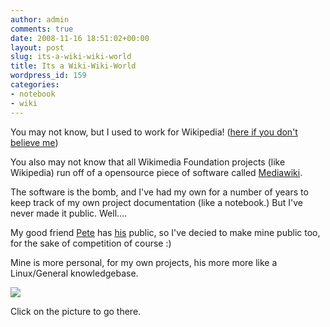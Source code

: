 ```yaml
---
author: admin
comments: true
date: 2008-11-16 18:51:02+00:00
layout: post
slug: its-a-wiki-wiki-world
title: Its a Wiki-Wiki-World
wordpress_id: 159
categories:
- notebook
- wiki
---
```


You may not know, but I used to work for Wikipedia! ([here if you don't believe me](http://wikimediafoundation.org/w/index.php?title=Staff&direction=next&oldid=19464))

You also may not know that all Wikimedia Foundation projects (like Wikipedia) run off of a opensource piece of software called [Mediawiki](http://www.mediawiki.org/wiki/MediaWiki).

The software is the bomb, and I've had my own for a number of years to keep track of my own project documentation (like a notebook.) But I've never made it public. Well....

My good friend [Pete](http://www.timelordz.com/blog/) has [his](http://www.timelordz.com/wiki/) public, so I've decied to make mine public too, for the sake of competition of course :)

Mine is more personal, for my own projects, his more more like a Linux/General knowledgebase.

[![](/uploads/screenshot-main-page-xkylecom-notebook-mozilla-firefox.png)](http://wiki.xkyle.com)

Click on the picture to go there.
